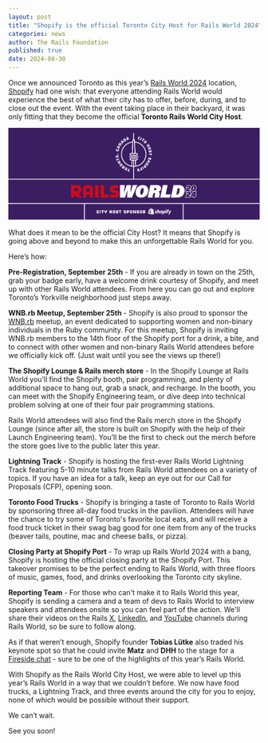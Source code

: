 ```yaml
---
layout: post
title: "Shopify is the official Toronto City Host for Rails World 2024"
categories: news
author: The Rails Foundation
published: true
date: 2024-08-30
---
```


Once we announced Toronto as this year’s [Rails World 2024](/world/2024) location, <a href="shopify.com">Shopify</a> had one wish: that everyone attending Rails World would experience the best of what their city has to offer, before, during, and to close out the event. With the event taking place in their backyard, it was only fitting that they become the official **Toronto Rails World City Host**.

<img src="/assets/images/RW24-Shopify-city-host.png">

What does it mean to be the official City Host? It means that Shopify is going above and beyond to make this an unforgettable Rails World for you. 

Here’s how:

**Pre-Registration, September 25th** - If you are already in town on the 25th, grab your badge early, have a welcome drink courtesy of Shopify, and meet up with other Rails World attendees. From here you can go out and explore Toronto’s Yorkville neighborhood just steps away. 

**WNB.rb Meetup, September 25th** - Shopify is also proud to sponsor the <a href="[http://WNB.rb](https://www.wnb-rb.dev/)">WNB.rb</a> meetup, an event dedicated to supporting women and non-binary individuals in the Ruby community. For this meetup, Shopify is inviting WNB.rb members to the 14th floor of the Shopify port for a drink, a bite, and to connect with other women and non-binary Rails World attendees before we officially kick off. (Just wait until you see the views up there!)

**The Shopify Lounge & Rails merch store** - In the Shopify Lounge at Rails World you’ll find the Shopify booth, pair programming, and plenty of additional space to hang out, grab a snack, and recharge. In the booth, you can meet with the Shopify Engineering team, or dive deep into technical problem solving at one of their four pair programming stations.

Rails World attendees will also find the Rails merch store in the Shopify Lounge (since after all, the store is built on Shopify with the help of their Launch Engineering team). You’ll be the first to check out the merch before the store goes live to the public later this year.

**Lightning Track** - Shopify is hosting the first-ever Rails World Lightning Track featuring 5-10 minute talks from Rails World attendees on a variety of topics. If you have an idea for a talk, keep an eye out for our Call for Proposals (CFP), opening soon. 

**Toronto Food Trucks** - Shopify is bringing a taste of Toronto to Rails World by sponsoring three all-day food trucks in the pavilion. Attendees will have the chance to try some of Toronto's favorite local eats, and will receive a food truck ticket in their swag bag good for one item from any of the trucks (beaver tails, poutine, mac and cheese balls, or pizza).

**Closing Party at Shopify Port** - To wrap up Rails World 2024 with a bang, Shopify is hosting the official closing party at the Shopify Port. This takeover promises to be the perfect ending to Rails World, with three floors of music, games, food, and drinks overlooking the Toronto city skyline. 

**Reporting Team** - For those who can't make it to Rails World this year, Shopify is sending a camera and a team of devs to Rails World to interview speakers and attendees onsite so you can feel part of the action. We'll share their videos on the Rails <a href="https://x.com/rails">X</a>, <a href="">LinkedIn</a>, and <a href="https://www.youtube.com/@railsofficial">YouTube</a> channels during Rails World, so be sure to follow along.

As if that weren’t enough, Shopify founder **Tobias Lütke** also traded his keynote spot so that he could invite **Matz** and **DHH** to the stage for a [Fireside chat](https://rubyonrails.org/2024/8/7/matz-and-dhh-fireside-chat) - sure to be one of the highlights of this year’s Rails World.

With Shopify as the Rails World City Host, we were able to level up this year’s Rails World in a way that we couldn’t before. We now have food trucks, a Lightning Track, and three events around the city for you to enjoy, none of which would be possible without their support.

We can’t wait. 

See you soon!

